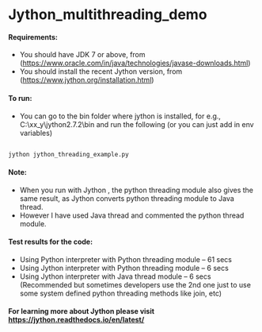 # Jython_multithreading_demo

#### Requirements:
-	You should have JDK 7 or above, from (https://www.oracle.com/in/java/technologies/javase-downloads.html)
-	You should install the recent Jython version, from (https://www.jython.org/installation.html)

#### To run:
- You can go to the bin folder where jython is installed, for e.g., C:\xx_y\jython2.7.2\bin and run the following (or you can just add in env variables)
```python

jython jython_threading_example.py

```

#### Note:
-	When you run with Jython , the python threading module also gives the same result, as Jython converts python threading module to Java thread.
-	However I have used Java thread and commented the python thread module.

#### Test results for the code:
-	Using Python interpreter with Python threading module – 61 secs
-	Using Jython interpreter with Python threading module – 6 secs
-	Using Jython interpreter with Java thread module – 6 secs (Recommended but sometimes developers use the 2nd one just to use some system defined python threading methods like join, etc)

#### For learning more about Jython please visit https://jython.readthedocs.io/en/latest/
